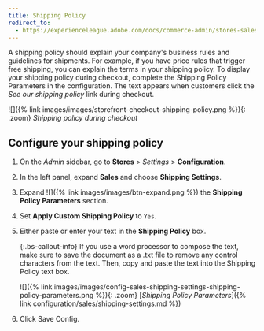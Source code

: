 ```yaml
---
title: Shipping Policy
redirect_to:
  - https://experienceleague.adobe.com/docs/commerce-admin/stores-sales/delivery/shipping-settings.html#shipping-policy
---
```


A shipping policy should explain your company's business rules and guidelines for shipments. For example, if you have price rules that trigger free shipping, you can explain the terms in your shipping policy. To display your shipping policy during checkout, complete the Shipping Policy Parameters in the configuration. The text appears when customers click the _See our shipping policy_ link during checkout.

![]({% link images/images/storefront-checkout-shipping-policy.png %}){: .zoom}
*Shipping policy during checkout*

## Configure your shipping policy

1. On the _Admin_ sidebar, go to **Stores** > _Settings_ > **Configuration**.

1. In the left panel, expand **Sales** and choose **Shipping Settings**.

1. Expand ![]({% link images/images/btn-expand.png %}) the **Shipping Policy Parameters** section.

1. Set **Apply Custom Shipping Policy** to `Yes`.

1. Either paste or enter your text in the **Shipping Policy** box.

   {:.bs-callout-info}
   If you use a word processor to compose the text, make sure to save the document as a .txt file to remove any control characters from the text. Then, copy and paste the text into the Shipping Policy text box.

   ![]({% link images/images/config-sales-shipping-settings-shipping-policy-parameters.png %}){: .zoom}
   [*Shipping Policy Parameters*]({% link configuration/sales/shipping-settings.md %})

1. Click <span class="btn">Save Config</span>.
